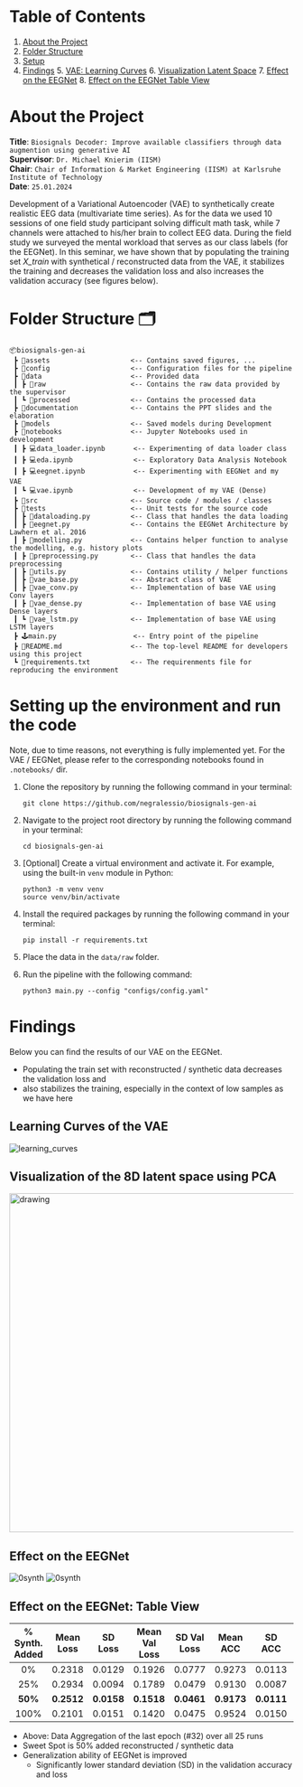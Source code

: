 # Table of Contents
1. [About the Project](#about-the-project)
2. [Folder Structure](#folder-structure-)
3. [Setup](#setting-up-the-environment-and-run-the-code)
4. [Findings](#findings)
   5. [VAE: Learning Curves](#learning-curves-of-the-vae)
   6. [Visualization Latent Space](#visualization-of-the-8d-latent-space-using-pca)
   7. [Effect on the EEGNet](#effect-on-the-eegnet)
   8. [Effect on the EEGNet Table View](#effect-on-the-eegnet-table-view)

# About the Project
**Title**: `Biosignals Decoder: Improve available classifiers through data augmention using generative AI`  
**Supervisor**: `Dr. Michael Knierim (IISM)`  
**Chair**: `Chair of Information & Market Engineering (IISM) at Karlsruhe Institute of Technology`  
**Date**: `25.01.2024`  

Development of a Variational Autoencoder (VAE) to synthetically create realistic EEG data (multivariate time series). 
As for the data we used 10 sessions of one field study participant solving difficult math task, while 7 channels were
attached to his/her brain to collect EEG data. During the field study we surveyed the mental workload that serves as
our class labels (for the EEGNet). In this seminar, we have shown that by populating the training set *X_train* with
synthetical / reconstructed data from the VAE, it stabilizes the training and decreases the validation loss and also 
increases the validation accuracy (see figures below).

# Folder Structure 🗂️
```
📦biosignals-gen-ai
 ┣ 📂assets                    <-- Contains saved figures, ...
 ┣ 📂config                    <-- Configuration files for the pipeline
 ┣ 📂data                      <-- Provided data
 ┃ ┣ 📂raw                     <-- Contains the raw data provided by the supervisor
 ┃ ┗ 📂processed               <-- Contains the processed data
 ┣ 📂documentation             <-- Contains the PPT slides and the elaboration
 ┣ 📂models                    <-- Saved models during Development
 ┣ 📂notebooks                 <-- Jupyter Notebooks used in development
 ┃ ┣ 💻data_loader.ipynb       <-- Experimenting of data loader class
 ┃ ┣ 💻eda.ipynb               <-- Exploratory Data Analysis Notebook
 ┃ ┣ 💻eegnet.ipynb            <-- Experimenting with EEGNet and my VAE
 ┃ ┗ 💻vae.ipynb               <-- Development of my VAE (Dense)
 ┣ 📂src                       <-- Source code / modules / classes
 ┣ 📂tests                     <-- Unit tests for the source code
 ┃ ┣ 📜dataloading.py          <-- Class that handles the data loading
 ┃ ┣ 📜eegnet.py               <-- Contains the EEGNet Architecture by Lawhern et al. 2016
 ┃ ┣ 📜modelling.py            <-- Contains helper function to analyse the modelling, e.g. history plots
 ┃ ┣ 📜preprocessing.py        <-- Class that handles the data preprocessing
 ┃ ┣ 📜utils.py                <-- Contains utility / helper functions
 ┃ ┣ 📜vae_base.py             <-- Abstract class of VAE
 ┃ ┣ 📜vae_conv.py             <-- Implementation of base VAE using Conv layers
 ┃ ┣ 📜vae_dense.py            <-- Implementation of base VAE using Dense layers
 ┃ ┗ 📜vae_lstm.py             <-- Implementation of base VAE using LSTM layers
 ┣ 🕹️main.py                   <-- Entry point of the pipeline
 ┣ 📜README.md                 <-- The top-level README for developers using this project
 ┗ 📜requirements.txt          <-- The requirenments file for reproducing the environment
```

# Setting up the environment and run the code
Note, due to time reasons, not everything is fully implemented yet. For the VAE / EEGNet, please refer to the corresponding 
notebooks found in `.notebooks/` dir.

1. Clone the repository by running the following command in your terminal:

   ```
   git clone https://github.com/negralessio/biosignals-gen-ai
   ```


2. Navigate to the project root directory by running the following command in your terminal:

   ```
   cd biosignals-gen-ai
   ```

3. [Optional] Create a virtual environment and activate it. For example, using the built-in `venv` module in Python:
   ```
   python3 -m venv venv
   source venv/bin/activate
   ```

4. Install the required packages by running the following command in your terminal:

   ```
   pip install -r requirements.txt
   ```

5. Place the data in the `data/raw` folder.

6. Run the pipeline with the following command:

   ```
   python3 main.py --config "configs/config.yaml"
   
# Findings
Below you can find the results of our VAE on the EEGNet. 
- Populating the train set with reconstructed / synthetic data decreases the validation loss and
- also stabilizes the training, especially in the context of low samples as we have here
## Learning Curves of the VAE
![learning_curves](assets/readme/learning_curves_vae.png)

## Visualization of the 8D latent space using PCA
<img src="assets/readme/pca.png" alt="drawing" width="600"/>

## Effect on the EEGNet
![0synth](assets/readme/0-run-NRUNS-25.png)
![0synth](assets/readme/1-run-NRUNS-25.png)

## Effect on the EEGNet: Table View

| % Synth. Added | Mean Loss  | SD Loss    | Mean Val Loss | SD Val Loss | Mean ACC   | SD ACC     | Mean Val ACC | SD Val ACC |
|:--------------:|------------|------------|---------------|-------------|------------|------------|--------------|------------|
|       0%       | 0.2318     | 0.0129     | 0.1926        | 0.0777      | 0.9273     | 0.0113     | 0.9784       | 0.0625     |
|      25%       | 0.2934     | 0.0094     | 0.1789        | 0.0479      | 0.9130     | 0.0087     | 0.9942       | 0.0162     |
|    **50%**     | **0.2512** | **0.0158** | **0.1518**    | **0.0461**  | **0.9173** | **0.0111** | **0.9986**   | **0.0039** |
|      100%      | 0.2101     | 0.0151     | 0.1420        | 0.0475      | 0.9524     | 0.0150     | 0.9956       | 0.0164     |

- Above: Data Aggregation of the last epoch (#32) over all 25 runs
- Sweet Spot is 50% added reconstructed / synthetic data
- Generalization ability of EEGNet is improved
  - Significantly lower standard deviation (SD) in the validation accuracy and loss